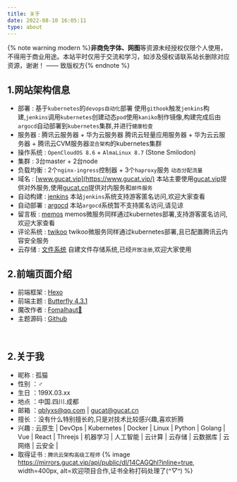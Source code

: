 ```yaml
---
title: 关于
date: 2022-08-10 16:05:11
type: about
---
```


{% note warning modern %}<b>非商免字体、网图</b>等资源未经授权仅限个人使用，不得用于商业用途。本站平时仅用于交流和学习，如涉及侵权请联系站长删除对应资源，谢谢！ —— 致版权方{% endnote %}

## 1.网站架构信息
<div class="about_page">

+ 部署 : 基于`kubernetes`的`devops自动化`部署
使用`githook`触发`jenkins`构建,`jenkins`调用`kubernetes`创建动态`pod`使用`kaniko`制作镜像,构建完成后由`argocd`自动部署到`kubernetes`集群,并进行`健康检查`
+ 服务器 : 腾讯云服务器 + 华为云服务器
腾讯云轻量应用服务器 + 华为云云服务器 + 腾讯云CVM服务器`混合架构`的kubernetes集群
+ 操作系统 : `OpenCloudOS 8.6` + `AlmaLinux 8.7` (Stone Smilodon)
+ 集群 : 3台master + 2台node 
+ 负载均衡 : 2个`nginx-ingress`控制器 + 3个`haproxy`服务 `动态分配流量`
+ 域名 : [www.gucat.vip](https://www.gucat.vip/)
本站主要使用[gucat.vip](https://gucat.vip/)提供对外服务,使用[gucat.cn](https://gucat.cn/)提供对内服务和`邮件服务`
+ 自动构建 : [jenkins](https://jenkins.gucat.vip/)
本站`jenkins`系统支持游客匿名访问,欢迎大家查看
+ 自动部署 : [argocd](https://argocd.gucat.vip/)
本站`argocd`系统暂不支持匿名访问,请见谅
+ 留言板 : [memos](https://memos.gucat.vip/)
memos微服务同样通过kubernetes部署,支持游客匿名访问,欢迎大家查看
+ 评论系统 : [twikoo](https://twikoo.gucat.vip/)
twikoo微服务同样通过kubernetes部署,且已配置腾讯云内容安全服务
+ 云存储 : [文件系统](https://mirrors.gucat.vip/)
自建文件存储系统,已经`开放注册`,欢迎大家使用

</div>

## 2.前端页面介绍
<div class="about_page">

+ 前端框架 : [Hexo](https://hexo.io/zh-cn/)
+ 前端主题 : [Butterfly 4.3.1](https://butterfly.js.org/)
+ 魔改作者 : [Fomalhaut🥝](https://www.fomal.cc/)
+ 主题源码 : [Github](https://github.com/fomalhaut1998/hexo-theme-Fomalhaut)
<br>
</div>

## 2.关于我
<div class="about_page">

+ 昵称 : 孤猫
+ 性别 ：♂
+ 生日 ：199X.03.xx
+ 地点 ：中国.四川.成都
+ 邮箱 ：qblyxs@qq.com | gucat@gucat.cn
+ 擅长 ：没有什么特别擅长的,只是对技术比较感兴趣,喜欢折腾
+ 兴趣 : 云原生 | DevOps | Kubernetes | Docker | Linux | Python | Golang | Vue | React | Threejs | 机器学习 | 人工智能 | 云计算 | 云存储 | 云数据库 | 云网络 | 云安全 |
+ 取得证书 : `腾讯云架构高级工程师`
{% image https://mirrors.gucat.vip/api/public/dl/14CAGQhl?inline=true, width=400px, alt=欢迎项目合作,证书全称打码处理了(*^▽^*) %}